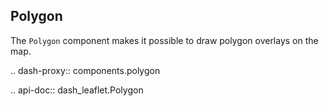 ## Polygon

The `Polygon` component makes it possible to draw polygon overlays on the map. 

.. dash-proxy:: components.polygon

.. api-doc:: dash_leaflet.Polygon